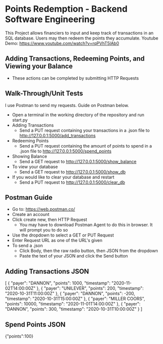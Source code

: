 
# Points Redemption - Backend Software Engineering


This Project allows financiers to input and keep track of transactions in an SQL database. Users may then redeem the points they accumulate.
Youtube Demo: https://www.youtube.com/watch?v=rqPVhT5lAb0


## Adding Transactions, Redeeming Points, and Viewing your Balance
- These actions can be completed by submitting HTTP Requests
## Walk-Through/Unit Tests
I use Postman to send my requests. Guide on Postman below.
- Open a terminal in the working directory of the repository and run start.py
- Adding Transactions
    - Send a PUT request containing your transactions in a .json file to http://127.0.0.1:5000/add_transactions
- Redeeming Points
    - Send a PUT request containing the amount of points to spend in a .json file to http://127.0.0.1:5000/spend_points
- Showing Balance
    - Send a GET request to http://127.0.0.1:5000/show_balance
- To view your database
    - Send a GET request to http://127.0.0.1:5000/show_db
- If you would like to clear your database and restart
    - Send a PUT request to http://127.0.0.1:5000/clear_db

## Postman Guide
- Go to: https://web.postman.co/
- Create an account
- Click create new, then HTTP Request
    - You may have to download Postman Agent to do this in browser. It will prompt you to do so
- Use the dropdown to select a GET or PUT Request
- Enter Request URL as one of the URL's given
- To send a .json
    - Click Body, then the raw radio button, then JSON from the dropdown
    - Paste the text of your JSON and click the Send button
## Adding Transactions JSON
[
  {
    "payer": "DANNON",
    "points": 1000,
    "timestamp": "2020-11-02T14:00:00Z"
  },
  {
    "payer": "UNILEVER",
    "points": 200,
    "timestamp": "2020-10-31T11:00:00Z"
  },
  {
    "payer": "DANNON",
    "points": -200,
    "timestamp": "2020-10-31T15:00:00Z"
  },
  {
    "payer": "MILLER COORS",
    "points": 10000,
    "timestamp": "2020-11-01T14:00:00Z"
  },
  {
    "payer": "DANNON",
    "points": 300,
    "timestamp": "2020-10-31T10:00:00Z"
  }
]
## Spend Points JSON
{"points":100}
